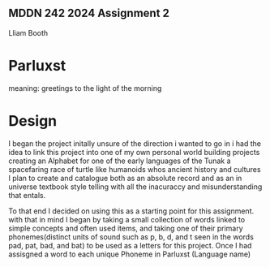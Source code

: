 ## MDDN 242 2024 Assignment 2
Lliam Booth

# Parluxst
meaning: greetings to the light of the morning

# Design
I began the project initally unsure of the direction i wanted to go in i had the idea to link this project into one of my own personal world building projects creating an Alphabet for one of the early languages of the Tunak a spacefaring race of turtle like humanoids whos ancient history and cultures I plan to create and catalogue both as an absolute record and as an in universe textbook style telling with all the inacuraccy and misunderstanding that entals.

To that end I decided on using this as a starting point for this assignment. with that in mind I began by taking a small collection of words linked to simple concepts and often used items, and taking one of their primary phonemes(distinct units of sound such as p, b, d,  and t seen in the words pad, pat, bad, and bat) to be used as a letters for this project. Once I had assisgned a word to each unique Phoneme in Parluxst (Language name) 